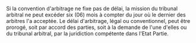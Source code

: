 Si la convention d'arbitrage ne fixe pas de délai, la mission du tribunal arbitral ne peut
excéder six (06) mois à compter du jour où le dernier des arbitres l'a acceptée.
Le délai d'arbitrage, légal ou conventionnel, peut être prorogé, soit par accord des parties,
soit à la demande de l'une d'elles ou du tribunal arbitral, par la juridiction compétente dans
l'Etat Partie.